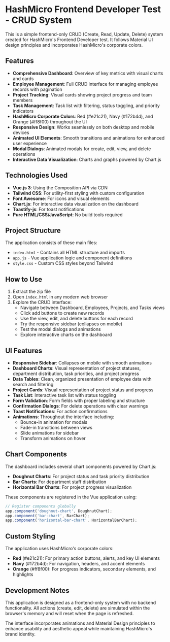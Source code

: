 # HashMicro Frontend Developer Test - CRUD System

This is a simple frontend-only CRUD (Create, Read, Update, Delete) system created for HashMicro's Frontend Developer test. It follows Material UI design principles and incorporates HashMicro's corporate colors.

## Features

- **Comprehensive Dashboard**: Overview of key metrics with visual charts and cards
- **Employee Management**: Full CRUD interface for managing employee records with pagination
- **Project Tracking**: Visual cards showing project progress and team members
- **Task Management**: Task list with filtering, status toggling, and priority indicators
- **HashMicro Corporate Colors**: Red (#e21c21), Navy (#172b4d), and Orange (#ff8f00) throughout the UI
- **Responsive Design**: Works seamlessly on both desktop and mobile devices
- **Animated UI Elements**: Smooth transitions and animations for enhanced user experience
- **Modal Dialogs**: Animated modals for create, edit, view, and delete operations
- **Interactive Data Visualization**: Charts and graphs powered by Chart.js

## Technologies Used

- **Vue.js 3**: Using the Composition API via CDN
- **Tailwind CSS**: For utility-first styling with custom configuration
- **Font Awesome**: For icons and visual elements
- **Chart.js**: For interactive data visualization on the dashboard
- **Toastify-js**: For toast notifications
- **Pure HTML/CSS/JavaScript**: No build tools required

## Project Structure

The application consists of these main files:

- `index.html` - Contains all HTML structure and imports
- `app.js` - Vue application logic and component definitions
- `style.css` - Custom CSS styles beyond Tailwind

## How to Use

1. Extract the zip file
2. Open `index.html` in any modern web browser
3. Explore the CRUD interface:
   - Navigate between Dashboard, Employees, Projects, and Tasks views
   - Click add buttons to create new records
   - Use the view, edit, and delete buttons for each record
   - Try the responsive sidebar (collapses on mobile)
   - Test the modal dialogs and animations
   - Explore interactive charts on the dashboard

## UI Features

- **Responsive Sidebar**: Collapses on mobile with smooth animations
- **Dashboard Charts**: Visual representation of project statuses, department distribution, task priorities, and project progress
- **Data Tables**: Clean, organized presentation of employee data with search and filtering
- **Project Cards**: Visual representation of project status and progress
- **Task List**: Interactive task list with status toggling
- **Form Validation**: Form fields with proper labeling and structure
- **Confirmation Dialogs**: For delete operations with clear warnings
- **Toast Notifications**: For action confirmations
- **Animations**: Throughout the interface including:
  - Bounce-in animation for modals
  - Fade-in transitions between views
  - Slide animations for sidebar
  - Transform animations on hover

## Chart Components

The dashboard includes several chart components powered by Chart.js:
- **Doughnut Charts**: For project status and task priority distribution
- **Bar Charts**: For department staff distribution
- **Horizontal Bar Charts**: For project progress visualization

These components are registered in the Vue application using:
```javascript
// Register components globally
app.component('doughnut-chart', DoughnutChart);
app.component('bar-chart', BarChart);
app.component('horizontal-bar-chart', HorizontalBarChart);
```

## Custom Styling

The application uses HashMicro's corporate colors:

- **Red** (#e21c21): For primary action buttons, alerts, and key UI elements
- **Navy** (#172b4d): For navigation, headers, and accent elements
- **Orange** (#ff8f00): For progress indicators, secondary elements, and highlights

## Development Notes

This application is designed as a frontend-only system with no backend functionality. All actions (create, edit, delete) are simulated within the browser's memory and will reset when the page is refreshed.

The interface incorporates animations and Material Design principles to enhance usability and aesthetic appeal while maintaining HashMicro's brand identity.